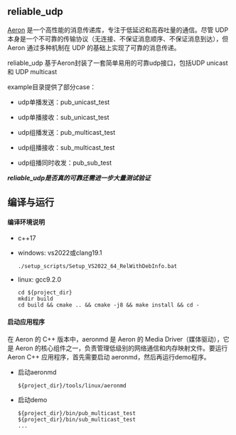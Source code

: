 ## reliable_udp

[Aeron](https://github.com/real-logic/aeron) 是一个高性能的消息传递库，专注于低延迟和高吞吐量的通信。尽管 UDP 本身是一个不可靠的传输协议（无连接、不保证消息顺序、不保证消息到达），但 Aeron 通过多种机制在 UDP 的基础上实现了可靠的消息传递。


reliable_udp 基于Aeron封装了一套简单易用的可靠udp接口，包括UDP unicast 和 UDP multicast

example目录提供了部分case：

* udp单播发送：pub_unicast_test

* udp单播接收：sub_unicast_test

* udp组播发送：pub_multicast_test

* udp组播接收：sub_multicast_test

* udp组播同时收发：pub_sub_test


***reliable_udp是否真的可靠还需进一步大量测试验证***

## 编译与运行

#### 编译环境说明

* c++17
* windows: vs2022或clang19.1
  ```
  ./setup_scripts/Setup_VS2022_64_RelWithDebInfo.bat
  ```

* linux: gcc9.2.0
  ```
  cd ${project_dir}
  mkdir build
  cd build && cmake .. && cmake -j8 && make install && cd -
  ```

#### 启动应用程序

在 Aeron 的 C++ 版本中，aeronmd 是 Aeron 的 Media Driver（媒体驱动），它是 Aeron 的核心组件之一，负责管理低级别的网络通信和内存映射文件。要运行 Aeron C++ 应用程序，首先需要启动 aeronmd，然后再运行demo程序。

* 启动aeronmd
  ```
  ${project_dir}/tools/linux/aeronmd
  ```

* 启动demo
  ```
  ${project_dir}/bin/pub_multicast_test
  ${project_dir}/bin/sub_multicast_test
  ...
  ```

